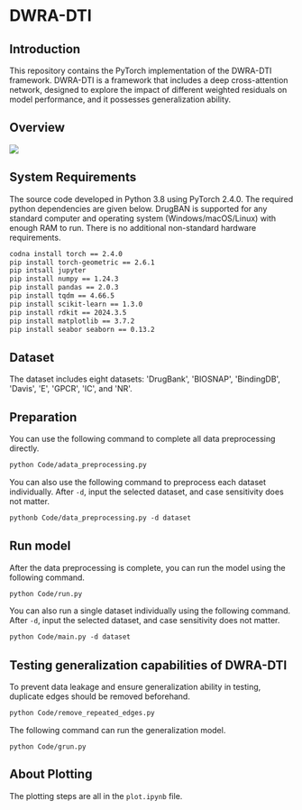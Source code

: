 # DWRA-DTI
## Introduction

This repository contains the PyTorch implementation of the DWRA-DTI framework. DWRA-DTI is a framework that includes a deep cross-attention network, designed to explore the impact of different weighted residuals on model performance, and it possesses generalization ability.

## Overview

![](DWRA-DTI\image\fig1.png)

## System Requirements

The source code developed in Python 3.8 using PyTorch 2.4.0. The required python dependencies are given below. DrugBAN is supported for any standard computer and operating system (Windows/macOS/Linux) with enough RAM to run. There is no additional non-standard hardware requirements.

```xml
codna install torch == 2.4.0
pip install torch-geometric == 2.6.1
pip intsall jupyter
pip install numpy == 1.24.3
pip install pandas == 2.0.3
pip install tqdm == 4.66.5
pip install scikit-learn == 1.3.0
pip install rdkit == 2024.3.5
pip install matplotlib == 3.7.2
pip install seabor seaborn == 0.13.2

```

## Dataset

The dataset includes eight datasets: 'DrugBank', 'BIOSNAP', 'BindingDB', 'Davis', 'E', 'GPCR', 'IC', and 'NR'.

## Preparation

You can use the following command to complete all data preprocessing directly.

```xml
python Code/adata_preprocessing.py
```

You can also use the following command to preprocess each dataset individually. After `-d`, input the selected dataset, and case sensitivity does not matter.

```xml
pythonb Code/data_preprocessing.py -d dataset
```

## Run model

After the data preprocessing is complete, you can run the model using the following command.

```xml
python Code/run.py
```

You can also run a single dataset individually using the following command. After `-d`, input the selected dataset, and case sensitivity does not matter.

```xml
python Code/main.py -d dataset
```

## Testing generalization capabilities of  DWRA-DTI

To prevent data leakage and ensure generalization ability in testing, duplicate edges should be removed beforehand.

```xml
python Code/remove_repeated_edges.py	
```

The following command can run the generalization model.

```
python Code/grun.py
```

## About Plotting

The plotting steps are all in the `plot.ipynb` file.
